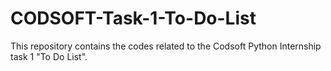 # CODSOFT-Task-1-To-Do-List
This repository contains the codes related to the Codsoft Python Internship task 1 "To Do List".
